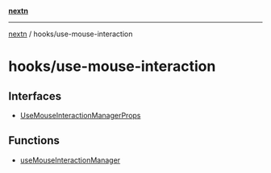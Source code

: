 [**nextn**](../../README.md)

***

[nextn](../../modules.md) / hooks/use-mouse-interaction

# hooks/use-mouse-interaction

## Interfaces

- [UseMouseInteractionManagerProps](interfaces/UseMouseInteractionManagerProps.md)

## Functions

- [useMouseInteractionManager](functions/useMouseInteractionManager.md)
